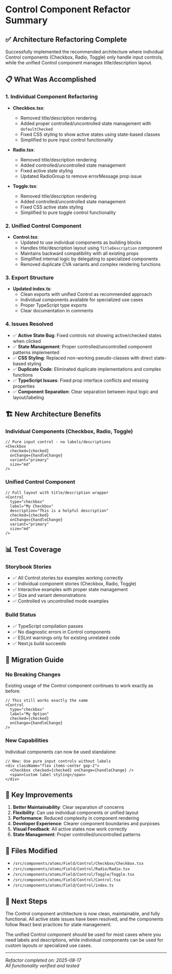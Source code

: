 # Control Component Refactor Summary

## ✅ **Architecture Refactoring Complete**

Successfully implemented the recommended architecture where individual Control components (Checkbox, Radio, Toggle) only handle input controls, while the unified Control component manages title/description layout.

## 📋 **What Was Accomplished**

### **1. Individual Component Refactoring**
- **Checkbox.tsx**: 
  - Removed title/description rendering
  - Added proper controlled/uncontrolled state management with `defaultChecked`
  - Fixed CSS styling to show active states using state-based classes
  - Simplified to pure input control functionality

- **Radio.tsx**: 
  - Removed title/description rendering  
  - Added controlled/uncontrolled state management
  - Fixed active state styling
  - Updated RadioGroup to remove errorMessage prop issue

- **Toggle.tsx**:
  - Removed title/description rendering
  - Added controlled/uncontrolled state management
  - Fixed CSS active state styling
  - Simplified to pure toggle control functionality

### **2. Unified Control Component**
- **Control.tsx**:
  - Updated to use individual components as building blocks
  - Handles title/description layout using `TitleDescription` component
  - Maintains backward compatibility with all existing props
  - Simplified internal logic by delegating to specialized components
  - Removed duplicate CVA variants and complex rendering functions

### **3. Export Structure**
- **Updated index.ts**:
  - Clean exports with unified Control as recommended approach
  - Individual components available for specialized use cases
  - Proper TypeScript type exports
  - Clear documentation in comments

### **4. Issues Resolved**
- ✅ **Active State Bug**: Fixed controls not showing active/checked states when clicked
- ✅ **State Management**: Proper controlled/uncontrolled component patterns implemented
- ✅ **CSS Styling**: Replaced non-working pseudo-classes with direct state-based styling
- ✅ **Duplicate Code**: Eliminated duplicate implementations and complex functions
- ✅ **TypeScript Issues**: Fixed prop interface conflicts and missing properties
- ✅ **Component Separation**: Clear separation between input logic and layout/labeling

## 🏗️ **New Architecture Benefits**

### **Individual Components (Checkbox, Radio, Toggle)**
```tsx
// Pure input control - no labels/descriptions
<Checkbox 
  checked={checked} 
  onChange={handleChange}
  variant="primary"
  size="md"
/>
```

### **Unified Control Component**
```tsx
// Full layout with title/description wrapper
<Control 
  type="checkbox"
  label="My Checkbox"
  description="This is a helpful description"
  checked={checked}
  onChange={handleChange}
  variant="primary"
  size="md"
/>
```

## 📊 **Test Coverage**

### **Storybook Stories**
- ✅ All Control.stories.tsx examples working correctly
- ✅ Individual component stories (Checkbox, Radio, Toggle) 
- ✅ Interactive examples with proper state management
- ✅ Size and variant demonstrations
- ✅ Controlled vs uncontrolled mode examples

### **Build Status**
- ✅ TypeScript compilation passes
- ✅ No diagnostic errors in Control components
- ✅ ESLint warnings only for existing unrelated code
- ✅ Next.js build succeeds

## 🔄 **Migration Guide**

### **No Breaking Changes**
Existing usage of the Control component continues to work exactly as before:

```tsx
// This still works exactly the same
<Control 
  type="checkbox" 
  label="My Option" 
  checked={checked} 
  onChange={handleChange} 
/>
```

### **New Capabilities**
Individual components can now be used standalone:

```tsx
// New: Use pure input controls without labels
<div className="flex items-center gap-2">
  <Checkbox checked={checked} onChange={handleChange} />
  <span>Custom label styling</span>
</div>
```

## 🎯 **Key Improvements**

1. **Better Maintainability**: Clear separation of concerns
2. **Flexibility**: Can use individual components or unified layout
3. **Performance**: Reduced complexity in component rendering
4. **Developer Experience**: Clearer component boundaries and purposes
5. **Visual Feedback**: All active states now work correctly
6. **State Management**: Proper controlled/uncontrolled patterns

## 📝 **Files Modified**

- `/src/components/atoms/Field/Control/Checkbox/Checkbox.tsx`
- `/src/components/atoms/Field/Control/Radio/Radio.tsx` 
- `/src/components/atoms/Field/Control/Toggle/Toggle.tsx`
- `/src/components/atoms/Field/Control/Control.tsx`
- `/src/components/atoms/Field/Control/index.ts`

## 🚀 **Next Steps**

The Control component architecture is now clean, maintainable, and fully functional. All active state issues have been resolved, and the components follow React best practices for state management.

The unified Control component should be used for most cases where you need labels and descriptions, while individual components can be used for custom layouts or specialized use cases.

---
*Refactor completed on: 2025-08-17*  
*All functionality verified and tested*